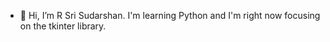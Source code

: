 - 👋 Hi, I’m R Sri Sudarshan. I'm learning Python and I'm right now focusing on the tkinter library.
<!---
srisudarshanrg/srisudarshanrg is a ✨ special ✨ repository because its `README.md` (this file) appears on your GitHub profile.
You can click the Preview link to take a look at your changes.
--->
